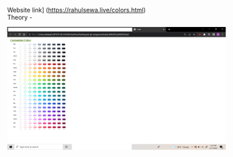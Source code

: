 
Website link] (https://rahulsewa.live/colors.html)
</br>
Theory -



















 ![Screenshot](colors.png)
